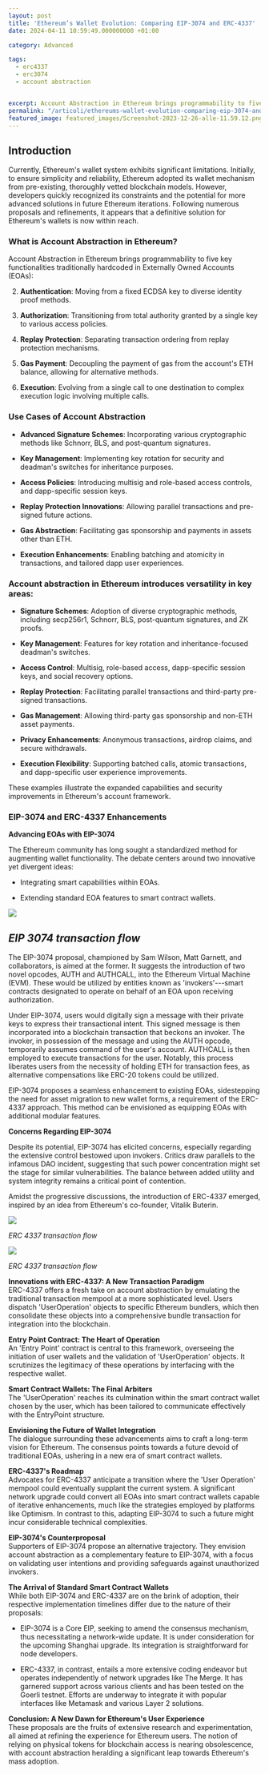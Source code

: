 ```yaml
---
layout: post
title: 'Ethereum’s Wallet Evolution: Comparing EIP-3074 and ERC-4337'
date: 2024-04-11 10:59:49.000000000 +01:00

category: Advanced

tags:
  - erc4337
  - erc3074
  - account abstraction


excerpt: Account Abstraction in Ethereum brings programmability to five key functionalities traditionally hardcoded in Externally Owned Accounts. Here a comparison among the two standards EIP 3074 and EIP 4337.
permalink: "/articoli/ethereums-wallet-evolution-comparing-eip-3074-and-erc-4337/"
featured_image: featured_images/Screenshot-2023-12-26-alle-11.59.12.png
---
```


Introduction
------------

Currently, Ethereum's wallet system exhibits significant limitations. Initially, to ensure simplicity and reliability, Ethereum adopted its wallet mechanism from pre-existing, thoroughly vetted blockchain models. However, developers quickly recognized its constraints and the potential for more advanced solutions in future Ethereum iterations. Following numerous proposals and refinements, it appears that a definitive solution for Ethereum's wallets is now within reach.

### What is Account Abstraction in Ethereum?

Account Abstraction in Ethereum brings programmability to five key functionalities traditionally hardcoded in Externally Owned Accounts (EOAs):

2.  **Authentication**: Moving from a fixed ECDSA key to diverse identity proof methods.

5.  **Authorization**: Transitioning from total authority granted by a single key to various access policies.

8.  **Replay Protection**: Separating transaction ordering from replay protection mechanisms.

11. **Gas Payment**: Decoupling the payment of gas from the account's ETH balance, allowing for alternative methods.

14. **Execution**: Evolving from a single call to one destination to complex execution logic involving multiple calls.

### Use Cases of Account Abstraction

-   **Advanced Signature Schemes**: Incorporating various cryptographic methods like Schnorr, BLS, and post-quantum signatures.

-   **Key Management**: Implementing key rotation for security and deadman's switches for inheritance purposes.

-   **Access Policies**: Introducing multisig and role-based access controls, and dapp-specific session keys.

-   **Replay Protection Innovations**: Allowing parallel transactions and pre-signed future actions.

-   **Gas Abstraction**: Facilitating gas sponsorship and payments in assets other than ETH.

-   **Execution Enhancements**: Enabling batching and atomicity in transactions, and tailored dapp user experiences.

### Account abstraction in Ethereum introduces versatility in key areas:

-   **Signature Schemes**: Adoption of diverse cryptographic methods, including secp256r1, Schnorr, BLS, post-quantum signatures, and ZK proofs.

-   **Key Management**: Features for key rotation and inheritance-focused deadman's switches.

-   **Access Control**: Multisig, role-based access, dapp-specific session keys, and social recovery options.

-   **Replay Protection**: Facilitating parallel transactions and third-party pre-signed transactions.

-   **Gas Management**: Allowing third-party gas sponsorship and non-ETH asset payments.

-   **Privacy Enhancements**: Anonymous transactions, airdrop claims, and secure withdrawals.

-   **Execution Flexibility**: Supporting batched calls, atomic transactions, and dapp-specific user experience improvements.

These examples illustrate the expanded capabilities and security improvements in Ethereum's account framework.

### EIP-3074 and ERC-4337 Enhancements

**Advancing EOAs with EIP-3074**

The Ethereum community has long sought a standardized method for augmenting wallet functionality. The debate centers around two innovative yet divergent ideas:

-   Integrating smart capabilities within EOAs.

-   Extending standard EOA features to smart contract wallets.

![](/assets/2023/12/image-5.png)



*EIP 3074 transaction flow*
---------------------------

The EIP-3074 proposal, championed by Sam Wilson, Matt Garnett, and collaborators, is aimed at the former. It suggests the introduction of two novel opcodes, AUTH and AUTHCALL, into the Ethereum Virtual Machine (EVM). These would be utilized by entities known as 'invokers'---smart contracts designated to operate on behalf of an EOA upon receiving authorization.

Under EIP-3074, users would digitally sign a message with their private keys to express their transactional intent. This signed message is then incorporated into a blockchain transaction that beckons an invoker. The invoker, in possession of the message and using the AUTH opcode, temporarily assumes command of the user's account. AUTHCALL is then employed to execute transactions for the user. Notably, this process liberates users from the necessity of holding ETH for transaction fees, as alternative compensations like ERC-20 tokens could be utilized.

EIP-3074 proposes a seamless enhancement to existing EOAs, sidestepping the need for asset migration to new wallet forms, a requirement of the ERC-4337 approach. This method can be envisioned as equipping EOAs with additional modular features.

**Concerns Regarding EIP-3074**

Despite its potential, EIP-3074 has elicited concerns, especially regarding the extensive control bestowed upon invokers. Critics draw parallels to the infamous DAO incident, suggesting that such power concentration might set the stage for similar vulnerabilities. The balance between added utility and system integrity remains a critical point of contention.

Amidst the progressive discussions, the introduction of ERC-4337 emerged, inspired by an idea from Ethereum's co-founder, Vitalik Buterin.



![](/assets/2023/12/image-3.png)



*ERC 4337 transaction flow*


![](/assets/2023/12/image-4.png)

*ERC 4337 transaction flow*

**Innovations with ERC-4337: A New Transaction Paradigm**\
ERC-4337 offers a fresh take on account abstraction by emulating the traditional transaction mempool at a more sophisticated level. Users dispatch 'UserOperation' objects to specific Ethereum bundlers, which then consolidate these objects into a comprehensive bundle transaction for integration into the blockchain.

**Entry Point Contract: The Heart of Operation**\
An 'Entry Point' contract is central to this framework, overseeing the initiation of user wallets and the validation of 'UserOperation' objects. It scrutinizes the legitimacy of these operations by interfacing with the respective wallet.

**Smart Contract Wallets: The Final Arbiters**\
The 'UserOperation' reaches its culmination within the smart contract wallet chosen by the user, which has been tailored to communicate effectively with the EntryPoint structure.

**Envisioning the Future of Wallet Integration**\
The dialogue surrounding these advancements aims to craft a long-term vision for Ethereum. The consensus points towards a future devoid of traditional EOAs, ushering in a new era of smart contract wallets.

**ERC-4337's Roadmap**\
Advocates for ERC-4337 anticipate a transition where the 'User Operation' mempool could eventually supplant the current system. A significant network upgrade could convert all EOAs into smart contract wallets capable of iterative enhancements, much like the strategies employed by platforms like Optimism. In contrast to this, adapting EIP-3074 to such a future might incur considerable technical complexities.

**EIP-3074's Counterproposal**\
Supporters of EIP-3074 propose an alternative trajectory. They envision account abstraction as a complementary feature to EIP-3074, with a focus on validating user intentions and providing safeguards against unauthorized invokers.

**The Arrival of Standard Smart Contract Wallets**\
While both EIP-3074 and ERC-4337 are on the brink of adoption, their respective implementation timelines differ due to the nature of their proposals:

-   EIP-3074 is a Core EIP, seeking to amend the consensus mechanism, thus necessitating a network-wide update. It is under consideration for the upcoming Shanghai upgrade. Its integration is straightforward for node developers.

-   ERC-4337, in contrast, entails a more extensive coding endeavor but operates independently of network upgrades like The Merge. It has garnered support across various clients and has been tested on the Goerli testnet. Efforts are underway to integrate it with popular interfaces like Metamask and various Layer 2 solutions.

**Conclusion: A New Dawn for Ethereum's User Experience**\
These proposals are the fruits of extensive research and experimentation, all aimed at refining the experience for Ethereum users. The notion of relying on physical tokens for blockchain access is nearing obsolescence, with account abstraction heralding a significant leap towards Ethereum's mass adoption.

